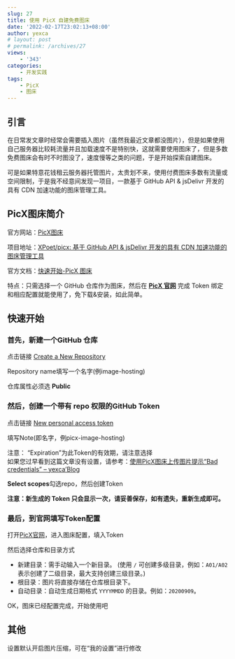 ```yaml
---
slug: 27
title: 使用 PicX 自建免费图床
date: '2022-02-17T23:02:13+08:00'
author: yexca
# layout: post
# permalink: /archives/27
views:
    - '343'
categories:
    - 开发实践
tags:
    - PicX
    - 图床
---
```


## 引言

在日常发文章时经常会需要插入图片（虽然我最近文章都没图片），但是如果使用自己服务器比较耗流量并且加载速度不是特别快，这就需要使用图床了，但是多数免费图床会有时不时图没了，速度慢等之类的问题，于是开始探索自建图床。

可是如果特意花钱租云服务器托管图片，太贵划不来，使用付费图床多数有流量或空间限制，于是我不经意间发现一项目，一款基于 GitHub API &amp; jsDelivr 开发的具有 CDN 加速功能的图床管理工具。

## PicX图床简介

官方网站：[PicX图床](https://picx.xpoet.cn/)

项目地址：[XPoet/picx: 基于 GitHub API &amp; jsDelivr 开发的具有 CDN 加速功能的图床管理工具](https://github.com/XPoet/picx)

官方文档：[快速开始-PicX 图床](https://picx-docs.xpoet.cn/tutorial/get-start.html)

特点：只需选择一个 GitHub 仓库作为图床，然后在 **[PicX 官网](https://picx.xpoet.cn/)** 完成 Token 绑定和相应配置就能使用了，免下载&amp;安装，如此简单。

## 快速开始

### 首先，新建一个GitHub 仓库

点击链接 [Create a New Repository](https://github.com/new)

Repository name填写一个名字(例image-hosting)

仓库属性必须选 **Public**

### 然后，创建一个带有 repo 权限的GitHub Token

点击链接 [New personal access token](https://github.com/settings/tokens/new)

填写Note(即名字，例picx-image-hosting)

注意： “Expiration”为此Token的有效期，请注意选择  
如果您过早看到这篇文章没有设置，请参考：[使用PicX图床上传图片提示“Bad credentials” – yexca’Blog](https://blog.yexca.net/archives/35)

**Select scopes**勾选repo，然后创建Token

**注意：新生成的 Token 只会显示一次，请妥善保存，如有遗失，重新生成即可。**

### 最后，到官网填写Token配置

打开[PicX官网](https://picx.xpoet.cn/)，进入图床配置，填入Token

然后选择仓库和目录方式

- 新建目录：需手动输入一个新目录。 (使用 `/` 可创建多级目录，例如：`A01/A02` 表示创建了二级目录，最大支持创建三级目录。)
- 根目录：图片将直接存储在仓库根目录下。
- 自动目录：自动生成日期格式 `YYYYMMDD` 的目录。例如：`20200909`。

OK，图床已经配置完成，开始使用吧

## 其他

设置默认开启图片压缩，可在“我的设置”进行修改
